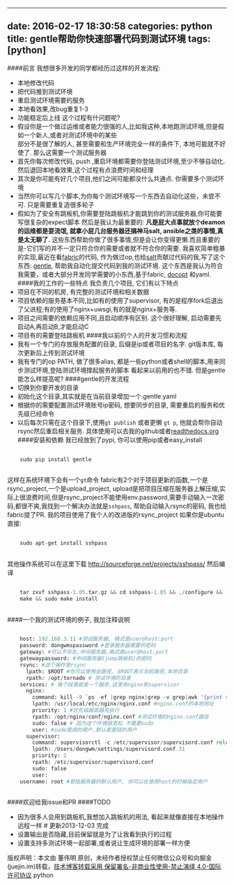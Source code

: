 
---
date: 2016-02-17 18:30:58
categories: python
title: gentle帮助你快速部署代码到测试环境
tags: [python]
---
####前言
我想很多开发的同学都经历过这样的开发流程:
  * 本地修改代码
  * 把代码推到测试环境
  * 重启测试环境需要的服务
  * 本地看效果,改bug重复1-3
  * 功能稳定后上线
这个过程有什问题呢?
  * 假设你是一个做过运维或者能力很强的人,比如我这种,本地跑测试环境,但是假如一个新人,或者对测试环境中的某些  
部分不是很了解的人, 甚至需要和生产环境完全一样的条件下, 本地可能就不好使了. 那么这需要一个测试服务器
  * 首先你每次修改代码, push ,重启环境都需要你登陆测试环境,至少不够自动化.然后退回本地看效果,这个过程有点浪费时间和经理
  * 其次是你可能有好几个项目,他们之间可能都没什么共通点. 你需要多个测试环境
  * 当然你可以写几个脚本,为你每个测试环境写一个东西去自动化这些，未尝不可. 只是需要重复造很多轮子
  * 假如为了安全有跳板机,你需要登陆跳板机才能跳到你的测试服务器,你可能要写很复杂的expect脚本
然后是我认为最重要的:
**凡是屁大点事就放个deamon的运维都是耍流氓, 就拿小屁几台服务器还搞神马salt, ansible之类的事情,真是太无聊了.**
这些东西帮助你做了很多事情,但是会让你变得更懒.而且重要的是-它们写的并不一定只符合你的需要或者就不符合你的需要.
我喜欢简单粗暴的实现,最近在看[fabric](https://github.com/fabric/fabric)的代码,
作为做过op,也给[salt](https://github.com/saltstack/salt)贡献过代码的我,写了这个东西:
[gentle](https://github.com/dongweiming/gentle), 帮助我自动化提交代码到我的测试环境.
这个东西是我认为符合我需要，或者大部分开发同学需要的小东西,基于fabric,
[docopt](https://github.com/docopt/docopt) 和yaml.
####我的工作的一些特点
我负责几个项目, 它们有以下特点
  * 项目在不同的机房, 有完整的测试环境和相关数据
  * 项目依赖的服务基本不同,比如有的使用了supervisor, 有的是程序fork后退出了父进程;有的使用了nginx+uwsgi,有的就是nginx+服务等.
  * 项目之间需要的依赖应用不同,且启动顺序有区别. 这个很好理解, 启动需要先启动A,再启动B,才能启动C
  * 项目有的需要登陆跳板机
####我以前的个人的开发习惯和流程
  * 我有一个专门的存放服务配置的目录, 后缀是ip或者项目的名字. git版本库, 每次更新后上传到测试环境
  * 我有专门的op PATH, 做了很多alias, 都是一些python或者shell的脚本,用来同步测试环境,登陆测试环境撑起服务的脚本
看起来以前用的也不错. 但是gentle能怎么样提高呢?
####gentle的开发流程
  * 切换到你要开发的目录
  * 初始化这个目录,其实就是在当前目录增加一个.gentle.yaml
  * 根据你的需要配置测试环境账号ip密码, 想要同步的目录, 需要重启的服务和优先级已经命令
  * 以后每次只需在这个目录下,使用`gt publish` 或者更懒 `gt p`, 他就会帮你自动rsync然后重启相关服务.
具体使用可以去我的github或者[readthedocs.org](http://gentle.readthedocs.org/en/latest/)
####安装和依赖
我已经放到了pypi, 你可以使用pip或者easy_install

``` python    
    
    sudo pip install gentle  
      
```
  
这样在系统环境下会有一个`gt`命令
fabric有2个对于项目更新的函数,一个是rsync_project,一个是upload_project,
upload是把项目压缩在服务器上解压缩,实际上很浪费时间,但是rsync_project不能使用env.password,需要手动输入一次密码,都很不爽,我找到一个解决办法就是`sshpass`,
帮助自动输入rsync的密码, 我也给fabric提了PR. 我的项目使用了我个人的改进版的rsync_project
如果你是ubuntu 直接:

``` python    
    
    sudo apt-get install sshpass  
      
```
  
其他操作系统可以在这里下载 <http://sourceforge.net/projects/sshpass/> 然后编译

``` python    
    
    tar zxvf sshpass-1.05.tar.gz && cd sshpass-1.05 && ./configure &&  
    make && sudo make install  
      
```
  
####一个我的测试环境的例子, 我加注释说明

``` python    
    
    host: 192.168.3.11 #测试服务器, 格式是user@host:port  
    password: dongwmspassword #登录服务器需要的密码  
    gateway: #可以不存在,中间服务器,格式是user@host:port  
    gatewaypassword: #中间服务器(jump跳板机)的密码  
    rsync: #这个操作是rsync  
      lpath: $ROOT #你可以使用全路径, $ROOT表示当前路径,本地目录  
      rpath: /opt/tornado # 测试环境的目录  
    services: # 每个段落就是一个服务,这里有nginx和supervisor  
      nginx:  
        command: kill -9 `ps -ef |grep nginx|grep -v grep|awk '{print $2}'` && /opt/nginx/sbin/nginx #启动的命令  
        lpath: /usr/local/etc/nginx/nginx.conf #nginx.conf的本地地址  
        priority: 1 #优先级越高越先执行  
        rpath: /opt/nginx/conf/nginx.conf #测试环境的nginx.conf路径  
        sudo: false # 因为这个环境很宽松 不需要sudo  
        user: #sudo使用的用户,默认是登陆的用户  
      supervisor:  
        command: supervisorctl -c /etc/supervisor/supervisord.conf reload  
        lpath: /Users/dongwm/settings/supervisord.conf.31  
        priority: 2  
        rpath: /etc/supervisor/supervisord.conf  
        sudo: false  
        user:  
    username: root #登陆服务器的默认用户, 你可以在使用host的时候指定用户  
      
```
  
####欢迎给我issue和PR
####TODO
  * 因为很多人会用到跳板机,我想加入跳板机的用法, 看起来就像直接在本地操作远程一样 # 更新2013-12-03 完成
  * 设置输出是否隐藏,目前保留就是为了让我看到执行的过程
  * 设置支持多测试环境一起部署,或者说让生成环境的部署一样方便

版权声明：本文由 董伟明 原创，未经作者授权禁止任何微信公众号和向掘金(juejin.im)转载，[技术博客转载采用 保留署名-非商业性使用-禁止演绎 4.0-国际许可协议](https://creativecommons.org/licenses/by-nc-nd/4.0/deed.zh)
python

